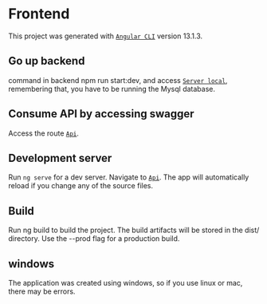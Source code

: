 # Frontend

This project was generated with [`Angular CLI`](https://github.com/angular/angular-cli) version 13.1.3.

## Go up backend

command in backend npm run start:dev, and access [`Server local`](http://localhost/8080), remembering that, you have to be running the Mysql database.

## Consume API by accessing swagger

Access the route [`Api`](http://localhost:8080/api/).

## Development server

Run `ng serve` for a dev server. Navigate to [`Api`](http://localhost:4200/). The app will automatically reload if you change any of the source files.

## Build

Run ng build to build the project. The build artifacts will be stored in the dist/ directory. Use the --prod flag for a production build.

## windows

The application was created using windows, so if you use linux or mac, there may be errors.
